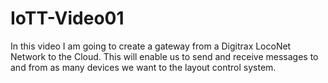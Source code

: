 # IoTT-Video01
In this video I am going to create a gateway from a Digitrax LocoNet Network to the Cloud. This will enable us to send and receive messages to and from as many devices we want to the layout control system.
